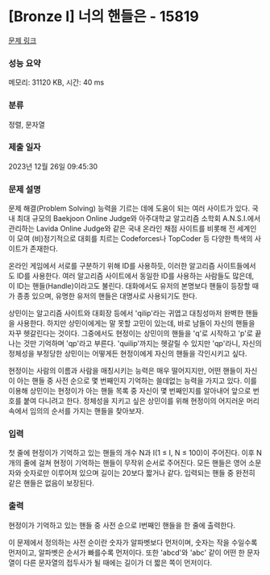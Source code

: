 # [Bronze I] 너의 핸들은 - 15819 

[문제 링크](https://www.acmicpc.net/problem/15819) 

### 성능 요약

메모리: 31120 KB, 시간: 40 ms

### 분류

정렬, 문자열

### 제출 일자

2023년 12월 26일 09:45:30

### 문제 설명

<p>문제 해결(Problem Solving) 능력을 기르는 데에 도움이 되는 여러 사이트가 있다. 국내 최대 규모의 Baekjoon Online Judge와 아주대학교 알고리즘 소학회 A.N.S.I.에서 관리하는 Lavida Online Judge와 같은 국내 온라인 채점 사이트를 비롯해 전 세계인이 모여 (비)정기적으로 대회를 치르는 Codeforces나 TopCoder 등 다양한 특색의 사이트가 존재한다.</p>

<p>온라인 게임에서 서로를 구분하기 위해 ID를 사용하듯, 이러한 알고리즘 사이트들에서도 ID를 사용한다. 여러 알고리즘 사이트에서 동일한 ID를 사용하는 사람들도 많은데, 이 ID는 핸들(Handle)이라고도 불린다. 대화에서도 유저의 본명보다 핸들이 등장할 때가 종종 있으며, 유명한 유저의 핸들은 대명사로 사용되기도 한다.</p>

<p>상민이는 알고리즘 사이트와 대회장 등에서 'qilip'라는 귀엽고 대칭성마저 완벽한 핸들을 사용한다. 하지만 상민이에게는 말 못할 고민이 있는데, 바로 남들이 자신의 핸들을 자꾸 헷갈린다는 것이다. 그중에서도 현정이는 상민이의 핸들을 'q'로 시작하고 'p'로 끝나는 것만 기억하며 'qp'라고 부른다. 'quilip'까지는 헷갈릴 수 있지만 'qp'라니, 자신의 정체성을 부정당한 상민이는 어떻게든 현정이에게 자신의 핸들을 각인시키고 싶다.</p>

<p>현정이는 사람의 이름과 사람을 매칭시키는 능력은 매우 떨어지지만, 어떤 핸들이 자신이 아는 핸들 중 사전 순으로 몇 번째인지 기억하는 쓸데없는 능력을 가지고 있다. 이를 이용해 상민이는 현정이가 아는 핸들 목록 중 자신이 몇 번째인지를 알아내어 앞으로 번호를 붙여 다니려고 한다. 정체성을 지키고 싶은 상민이를 위해 현정이의 어지러운 머리속에서 임의의 순서를 가지는 핸들을 찾아보자.</p>

### 입력 

 <p>첫 줄에 현정이가 기억하고 있는 핸들의 개수 N과 I(1 ≤ I, N ≤ 100)이 주어진다. 이후 N개의 줄에 걸쳐 현정이 기억하는 핸들이 무작위 순서로 주어진다. 모든 핸들은 영어 소문자와 숫자로만 이루어져 있으며 길이는 20보다 짧거나 같다. 입력되는 핸들 중 완전히 같은 핸들은 없음이 보장된다.</p>

### 출력 

 <p>현정이가 기억하고 있는 핸들 중 사전 순으로 I번째인 핸들을 한 줄에 출력한다.</p>

<p>이 문제에서 정의하는 사전 순이란 숫자가 알파벳보다 먼저이며, 숫자는 작을 수일수록 먼저이고, 알파벳은 순서가 빠를수록 먼저이다. 또한 'abcd'와 'abc' 같이 어떤 한 문자열이 다른 문자열의 접두사가 될 때에는 길이가 더 짧은 쪽이 먼저이다.</p>

